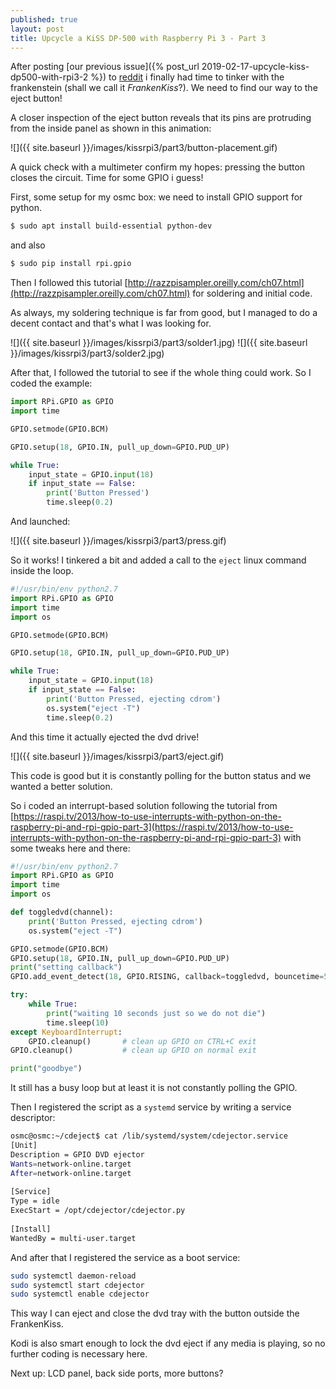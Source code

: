 ```yaml
---
published: true
layout: post
title: Upcycle a KiSS DP-500 with Raspberry Pi 3 - Part 3
---
```


After posting [our previous issue]({% post_url 2019-02-17-upcycle-kiss-dp500-with-rpi3-2 %}) to [reddit](https://www.reddit.com/r/raspberry_pi/comments/as0k4y/recycled_a_kiss_dp500_case_to_make_an_rpi3_osmc/) i finally had time to tinker with the frankenstein (shall we call it *FrankenKiss*?). We need to find our way to the eject button!

A closer inspection of the eject button reveals that its pins are protruding from the inside panel as shown in this animation:

![]({{ site.baseurl }}/images/kissrpi3/part3/button-placement.gif)

A quick check with a multimeter confirm my hopes: pressing the button closes the circuit. Time for some GPIO i guess!

First, some setup for my osmc box: we need to install GPIO support for python.

```bash
$ sudo apt install build-essential python-dev
```
and also
```bash
$ sudo pip install rpi.gpio
```

Then I followed this tutorial [http://razzpisampler.oreilly.com/ch07.html](http://razzpisampler.oreilly.com/ch07.html) for soldering and initial code.

As always, my soldering technique is far from good, but I managed to do a decent contact and that's what I was looking for.

![]({{ site.baseurl }}/images/kissrpi3/part3/solder1.jpg)
![]({{ site.baseurl }}/images/kissrpi3/part3/solder2.jpg)

After that, I followed the tutorial to see if the whole thing could work. So I coded the example:

```python
import RPi.GPIO as GPIO
import time

GPIO.setmode(GPIO.BCM)

GPIO.setup(18, GPIO.IN, pull_up_down=GPIO.PUD_UP)

while True:
    input_state = GPIO.input(18)
    if input_state == False:
        print('Button Pressed')
        time.sleep(0.2)
```

And launched:

![]({{ site.baseurl }}/images/kissrpi3/part3/press.gif)

So it works! I tinkered a bit and added a call to the `eject` linux command inside the loop.
```python
#!/usr/bin/env python2.7 
import RPi.GPIO as GPIO
import time
import os

GPIO.setmode(GPIO.BCM)

GPIO.setup(18, GPIO.IN, pull_up_down=GPIO.PUD_UP)

while True:
    input_state = GPIO.input(18)
    if input_state == False:
        print('Button Pressed, ejecting cdrom')
        os.system("eject -T")
        time.sleep(0.2)
```

And this time it actually ejected the dvd drive!

![]({{ site.baseurl }}/images/kissrpi3/part3/eject.gif)

This code is good but it is constantly polling for the button status and we wanted a better solution.

So i coded an interrupt-based solution following the tutorial from [https://raspi.tv/2013/how-to-use-interrupts-with-python-on-the-raspberry-pi-and-rpi-gpio-part-3](https://raspi.tv/2013/how-to-use-interrupts-with-python-on-the-raspberry-pi-and-rpi-gpio-part-3) with some tweaks here and there:

```python
#!/usr/bin/env python2.7 
import RPi.GPIO as GPIO
import time
import os

def toggledvd(channel):
    print('Button Pressed, ejecting cdrom')
    os.system("eject -T")

GPIO.setmode(GPIO.BCM)
GPIO.setup(18, GPIO.IN, pull_up_down=GPIO.PUD_UP)
print("setting callback")
GPIO.add_event_detect(18, GPIO.RISING, callback=toggledvd, bouncetime=5000)

try:
    while True:
        print("waiting 10 seconds just so we do not die")
        time.sleep(10)
except KeyboardInterrupt:
    GPIO.cleanup()       # clean up GPIO on CTRL+C exit
GPIO.cleanup()           # clean up GPIO on normal exit

print("goodbye")
```

It still has a busy loop but at least it is not constantly polling the GPIO.

Then I registered the script as a `systemd` service by writing a service descriptor:

```bash
osmc@osmc:~/cdeject$ cat /lib/systemd/system/cdejector.service
[Unit]                                                        
Description = GPIO DVD ejector                                
Wants=network-online.target                                   
After=network-online.target                                   
                                                              
[Service]                                                     
Type = idle                                                   
ExecStart = /opt/cdejector/cdejector.py                       
                                                              
[Install]                                                     
WantedBy = multi-user.target                                  
```

And after that I registered the service as a boot service:

```bash
sudo systemctl daemon-reload
sudo systemctl start cdejector
sudo systemctl enable cdejector
```

This way I can eject and close the dvd tray with the button outside the FrankenKiss.

Kodi is also smart enough to lock the dvd eject if any media is playing, so no further coding is necessary here.

Next up: LCD panel, back side ports, more buttons?
